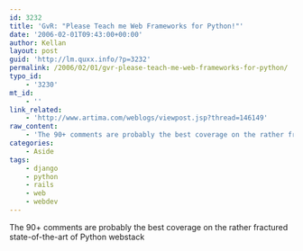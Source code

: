 ```yaml
---
id: 3232
title: 'GvR: "Please Teach me Web Frameworks for Python!"'
date: '2006-02-01T09:43:00+00:00'
author: Kellan
layout: post
guid: 'http://lm.quxx.info/?p=3232'
permalink: /2006/02/01/gvr-please-teach-me-web-frameworks-for-python/
typo_id:
    - '3230'
mt_id:
    - ''
link_related:
    - 'http://www.artima.com/weblogs/viewpost.jsp?thread=146149'
raw_content:
    - 'The 90+ comments are probably the best coverage on the rather fractured state-of-the-art of Python webstack'
categories:
    - Aside
tags:
    - django
    - python
    - rails
    - web
    - webdev
---
```


The 90+ comments are probably the best coverage on the rather fractured state-of-the-art of Python webstack